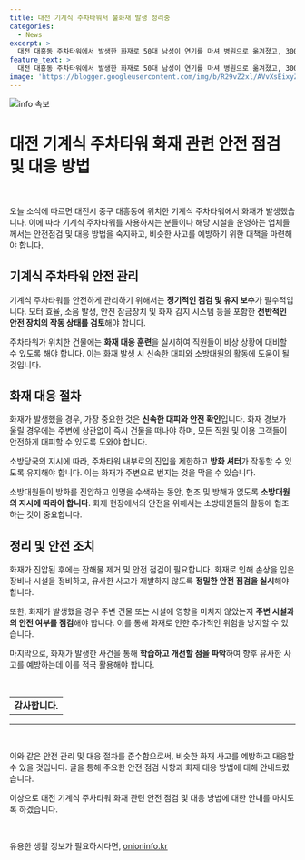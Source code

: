 ```yaml
---
title: 대전 기계식 주차타워서 불화재 발생 정리중
categories:
  - News
excerpt: >
  대전 대흥동 주차타워에서 발생한 화재로 50대 남성이 연기를 마셔 병원으로 옮겨졌고, 300여 명이 대피했습니다. 소방당국은 차량 30대와 인원 130여명을 동원해 2시간여 만에 초소를 진압했으며, 화재로 외부와 차단된 주차타워는 방수작업 후 인명 확인작업을 완료했습니다. 현재 경찰과 소방당국이 사고 경위를 조사 중입니다.
feature_text: >
  대전 대흥동 주차타워에서 발생한 화재로 50대 남성이 연기를 마셔 병원으로 옮겨졌고, 300여 명이 대피했습니다. 소방당국은 차량 30대와 인원 130여명을 동원해 2시간여 만에 초소를 진압했으며, 화재로 외부와 차단된 주차타워는 방수작업 후 인명 확인작업을 완료했습니다. 현재 경찰과 소방당국이 사고 경위를 조사 중입니다.
image: 'https://blogger.googleusercontent.com/img/b/R29vZ2xl/AVvXsEixyZcFfHzMRdzZMjFBmAUKJYCLCGyLL1o632UiGVXcaFdKo_bkvkuCioo0uUKlGfBVcT3P84aROyZIXSBEx3Aw5nCQ3pTgDom1WDC4m8eifvWiAmWEEVb4x6G_l8C0QH225ldMjyaFvpxGEBGNO37VmDTDMHGhJPq73UglMfDca1-0aw/s1600/blogspot.png'
---
```


<p><img src="https://blogger.googleusercontent.com/img/b/R29vZ2xl/AVvXsEixyZcFfHzMRdzZMjFBmAUKJYCLCGyLL1o632UiGVXcaFdKo_bkvkuCioo0uUKlGfBVcT3P84aROyZIXSBEx3Aw5nCQ3pTgDom1WDC4m8eifvWiAmWEEVb4x6G_l8C0QH225ldMjyaFvpxGEBGNO37VmDTDMHGhJPq73UglMfDca1-0aw/s1600/blogspot.png" alt="info 속보" /></p>

<h1>대전 기계식 주차타워 화재 관련 안전 점검 및 대응 방법</h1>

<p data-ke-size="size16">&nbsp;</p>

<p>오늘 소식에 따르면 대전시 중구 대흥동에 위치한 기계식 주차타워에서 화재가 발생했습니다. 이에 따라 기계식 주차타워를 사용하시는 분들이나 해당 시설을 운영하는 업체들께서는 안전점검 및 대응 방법을 숙지하고, 비슷한 사고를 예방하기 위한 대책을 마련해야 합니다.</p>

<h2 data-ke-size="size26">기계식 주차타워 안전 관리</h2>

<p data-ke-size="size16">기계식 주차타워를 안전하게 관리하기 위해서는 <b>정기적인 점검 및 유지 보수</b>가 필수적입니다. 모터 효율, 소음 발생, 안전 잠금장치 및 화재 감지 시스템 등을 포함한 <b>전반적인 안전 장치의 작동 상태를 검토</b>해야 합니다.</p>

<p data-ke-size="size16">주차타워가 위치한 건물에는 <b>화재 대응 훈련</b>을 실시하여 직원들이 비상 상황에 대비할 수 있도록 해야 합니다. 이는 화재 발생 시 신속한 대피와 소방대원의 활동에 도움이 될 것입니다.</p>

<h2 data-ke-size="size26">화재 대응 절차</h2>

<p data-ke-size="size16">화재가 발생했을 경우, 가장 중요한 것은 <b>신속한 대피와 안전 확인</b>입니다. 화재 경보가 울릴 경우에는 주변에 상관없이 즉시 건물을 떠나야 하며, 모든 직원 및 이용 고객들이 안전하게 대피할 수 있도록 도와야 합니다.</p>

<p data-ke-size="size16">소방당국의 지시에 따라, 주차타워 내부로의 진입을 제한하고 <b>방화 셔터</b>가 작동할 수 있도록 유지해야 합니다. 이는 화재가 주변으로 번지는 것을 막을 수 있습니다.</p>

<p data-ke-size="size16">소방대원들이 방화를 진압하고 인명을 수색하는 동안, 협조 및 방해가 없도록 <b>소방대원의 지시에 따라야 합니다</b>. 화재 현장에서의 안전을 위해서는 소방대원들의 활동에 협조하는 것이 중요합니다.</p>

<h2 data-ke-size="size26">정리 및 안전 조치</h2>

<p data-ke-size="size16">화재가 진압된 후에는 잔해물 제거 및 안전 점검이 필요합니다. 화재로 인해 손상을 입은 장비나 시설을 정비하고, 유사한 사고가 재발하지 않도록 <b>정밀한 안전 점검을 실시</b>해야 합니다.</p>

<p data-ke-size="size16">또한, 화재가 발생했을 경우 주변 건물 또는 시설에 영향을 미치지 않았는지 <b>주변 시설과의 안전 여부를 점검</b>해야 합니다. 이를 통해 화재로 인한 추가적인 위험을 방지할 수 있습니다.</p>

<p data-ke-size="size16">마지막으로, 화재가 발생한 사건을 통해 <b>학습하고 개선할 점을 파악</b>하여 향후 유사한 사고를 예방하는데 이를 적극 활용해야 합니다.</p>

<p data-ke-size="size16">&nbsp;</p>

<table>
<tbody>
<tr>
<td style="text-align: center; height: 17px;"><b>감사합니다.</b></td>
</tr>
</tbody>
</table>

<hr>

<p data-ke-size="size16">&nbsp;</p>

<p>이와 같은 안전 관리 및 대응 절차를 준수함으로써, 비슷한 화재 사고를 예방하고 대응할 수 있을 것입니다. 
글을 통해 주요한 안전 점검 사항과 화재 대응 방법에 대해 안내드렸습니다.</p>

<p>이상으로 대전 기계식 주차타워 화재 관련 안전 점검 및 대응 방법에 대한 안내를 마치도록 하겠습니다. </p>

<p data-ke-size="size16">&nbsp;</p>
유용한 생활 정보가 필요하시다면, <a href="https://onioninfo.kr" rel="dofollow">onioninfo.kr</a>


